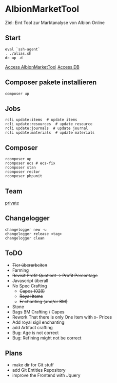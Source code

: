 # AlbionMarketTool

Ziel: Eint Tool zur Marktanalyse von Albion Online

## Start
```shell
eval `ssh-agent`
. ./alias.sh
dc up -d
```

[Access AlbionMarketTool](http://localhost:8080)
[Access DB](http://localhost:8081)

## Composer pakete installieren

```shell
composer up

```

## Jobs

```shell script
rcli update:items  # update items 
rcli update:resources  # update resource 
rcli update:journals  # update journal
rcli update:materials  # update materials
```

## Composer

```shell script
rcomposer up 
rcomposer ecs # ecs-fix
rcomposer stan
rcomposer rector
rcomposer phpunit
```

## Team

[private](https://confluence.mehrkanal.com/#recently-worked)

## Changelogger

```shell
changelogger new -u
changelogger release <tag>
changelogger clean
```

## ToDO

* ~~Tier überarbeiten~~
* Farming
* ~~Revisit Profit Quotient -> Profit Percentage~~
* Javascript überall
* No Spec Crafting
  * ~~Capes (028)~~
  * ~~Royal Items~~
  * ~~Enchanting (and/or BM)~~
* Stone
* Bags BM Crafting / Capes
* Rework That there is only One Item with x- Prices
* Add royal sigil enchanting
* add Artifact crafting
* Bug: Age is not correct
* Bug: Refining might not be correct

## Plans

+ make dir for Git stuff
+ add Git Entities Repository
+ improve the Frontend with Jquery